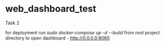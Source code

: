 # web_dashboard_test
Task 2

for deployment run *sudo docker-compose up -d --build* from root project directory
to open dashboard  - http://0.0.0.0:8060
